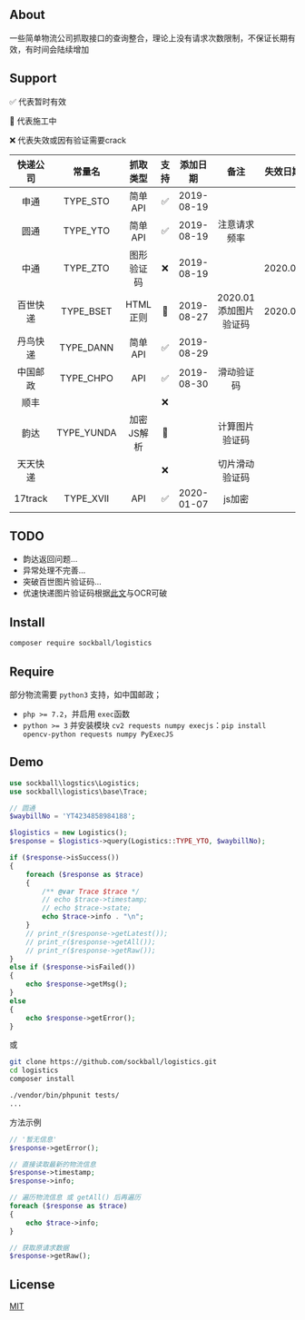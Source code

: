 ## About

一些简单物流公司抓取接口的查询整合，理论上没有请求次数限制，不保证长期有效，有时间会陆续增加

## Support

✅ 代表暂时有效

🚧 代表施工中

❌ 代表失效或因有验证需要crack

| 快递公司     | 常量名          | 抓取类型       | 支持       | 添加日期      | 备注|       失效日期
| :-----:      | :-----:         | :-----:        | :-----:    | :-----:       | :-----:     | :-----:
| 申通         | TYPE_STO        | 简单API        | ✅         | 2019-08-19    
| 圆通         | TYPE_YTO        | 简单API        | ✅         | 2019-08-19    | 注意请求频率
| 中通         | TYPE_ZTO        | 图形验证码        | ❌         | 2019-08-19  | | 2020.07
| 百世快递      | TYPE_BSET       | HTML正则       | 🚧         | 2019-08-27 | 2020.01添加图片验证码 | 2020.01
| 丹鸟快递      | TYPE_DANN       | 简单API        | ✅         | 2019-08-29
| 中国邮政      | TYPE_CHPO       | API           | ✅         | 2019-08-30    | 滑动验证码
| 顺丰         |                 |               | ❌
| 韵达         | TYPE_YUNDA      | 加密JS解析      | 🚧         |                | 计算图片验证码
| 天天快递      |                 |               | ❌          |               | 切片滑动验证码
| 17track      | TYPE_XVII      |   API          | ✅          |     2020-01-07          | js加密

## TODO
* 韵达返回问题...
* 异常处理不完善...
* 突破百世图片验证码...
* 优速快递图片验证码根据[此文](https://segmentfault.com/a/1190000015240294)与OCR可破

## Install
```sh
composer require sockball/logistics
```

## Require
部分物流需要 `python3` 支持，如中国邮政；

* `php >= 7.2`，并启用 `exec`函数
* `python >= 3` 并安装模块 `cv2 requests numpy execjs`：`pip install opencv-python requests numpy PyExecJS`

## Demo
```php
use sockball\logstics\Logistics;
use sockball\logistics\base\Trace;

// 圆通
$waybillNo = 'YT4234858984188';

$logistics = new Logistics();
$response = $logistics->query(Logistics::TYPE_YTO, $waybillNo);

if ($response->isSuccess())
{
    foreach ($response as $trace)
    {
        /** @var Trace $trace */
        // echo $trace->timestamp;
        // echo $trace->state;
        echo $trace->info . "\n";
    }
    // print_r($response->getLatest());
    // print_r($response->getAll());
    // print_r($response->getRaw());
}
else if ($response->isFailed())
{
    echo $response->getMsg();
}
else
{
    echo $response->getError();
}
```
或
```sh
git clone https://github.com/sockball/logistics.git
cd logistics
composer install

./vendor/bin/phpunit tests/
...
```

方法示例
```php
// '暂无信息'
$response->getError();

// 直接读取最新的物流信息
$response->timestamp;
$response->info;

// 遍历物流信息 或 getAll() 后再遍历
foreach ($response as $trace)
{
    echo $trace->info;
}

// 获取原请求数据
$response->getRaw();
```

## License
[MIT](https://github.com/sockball/logistics/blob/master/LICENSE)
